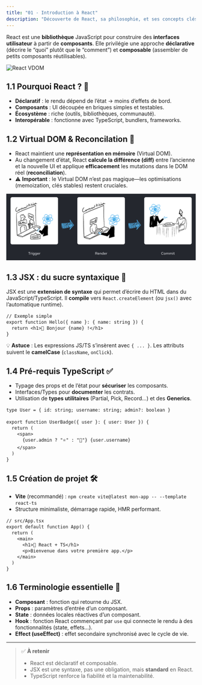 ```yaml
---
title: "01 - Introduction à React"
description: "Découverte de React, sa philosophie, et ses concepts clés"
---
```


React est une **bibliothèque** JavaScript pour construire des **interfaces utilisateur** à partir de **composants**. Elle privilégie une approche **déclarative** (décrire le “quoi” plutôt que le “comment”) et **composable** (assembler de petits composants réutilisables).

![React VDOM](/static/img/react-vdom.png)

## 1.1 Pourquoi React ? 🧠

- **Déclaratif** : le rendu dépend de l’état → moins d’effets de bord.
- **Composants** : UI découpée en briques simples et testables.
- **Écosystème** : riche (outils, bibliothèques, communauté).
- **Interopérable** : fonctionne avec TypeScript, bundlers, frameworks.

## 1.2 Virtual DOM & Reconcilation 🧬

- React maintient une **représentation en mémoire** (Virtual DOM).
- Au changement d’état, React **calcule la différence (diff)** entre l’ancienne et la nouvelle UI et applique **efficacement** les mutations dans le DOM réel (**reconciliation**).
- ⚠️ **Important** : le Virtual DOM n’est pas magique—les optimisations (memoization, clés stables) restent cruciales.

![Cycle de rendu React — Trigger → Render → Commit](./img/render-cycle.png)

## 1.3 JSX : du sucre syntaxique 🍯

JSX est une **extension de syntaxe** qui permet d’écrire du HTML dans du JavaScript/TypeScript. Il **compile** vers `React.createElement` (ou `jsx()` avec l’automatique runtime).

```tsx
// Exemple simple
export function Hello({ name }: { name: string }) {
  return <h1>👋 Bonjour {name} !</h1>
}
```

💡 **Astuce** : Les expressions JS/TS s’insèrent avec `{ ... }`. Les attributs suivent le **camelCase** (`className`, `onClick`).

## 1.4 Pré-requis TypeScript ✅

- Typage des props et de l’état pour **sécuriser** les composants.
- Interfaces/Types pour **documenter** les contrats.
- Utilisation de **types utilitaires** (Partial, Pick, Record…) et des **Generics**.

```tsx
type User = { id: string; username: string; admin?: boolean }

export function UserBadge({ user }: { user: User }) {
  return (
    <span>
      {user.admin ? "⭐️" : "👤"} {user.username}
    </span>
  )
}
```

## 1.5 Création de projet 🛠️

- **Vite** (recommandé) : `npm create vite@latest mon-app -- --template react-ts`
- Structure minimaliste, démarrage rapide, HMR performant.

```tsx
// src/App.tsx
export default function App() {
  return (
    <main>
      <h1>🚀 React + TS</h1>
      <p>Bienvenue dans votre première app.</p>
    </main>
  )
}
```

## 1.6 Terminologie essentielle 📘

- **Composant** : fonction qui retourne du JSX.
- **Props** : paramètres d’entrée d’un composant.
- **State** : données locales réactives d’un composant.
- **Hook** : fonction React commençant par `use` qui connecte le rendu à des fonctionnalités (state, effets…).
- **Effect (useEffect)** : effet secondaire synchronisé avec le cycle de vie.

---

> ✅ **À retenir**
>
> - React est déclaratif et composable.
> - JSX est une syntaxe, pas une obligation, mais **standard** en React.
> - TypeScript renforce la fiabilité et la maintenabilité.
